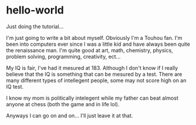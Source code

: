 # hello-world
Just doing the tutorial...

I'm just going to write a bit about myself.
Obviously I'm a Touhou fan.  I'm been into computers ever since I was a little kid and have always been quite the renaissance man.
I'm quite good at art, math, chemistry, physics, problem solving, programming, creativity, ect...

My IQ is fair, I've had it mesured at 183.  Although I don't know if I really believe that the IQ is something that can be mesured by a test.  There are many different types of intellegent people, some may not score high on an IQ test.

I know my mom is politically intelegent while my father can beat almost anyone at chess (both the game and in life lol).

Anyways I can go on and on... I'll just leave it at that.
